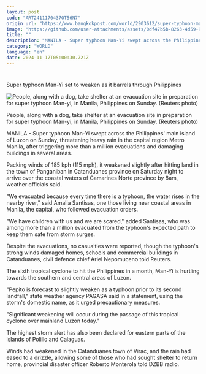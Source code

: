 ```yaml
---
layout: post
code: "ART2411170437OT56N7"
origin_url: "https://www.bangkokpost.com/world/2903612/super-typhoon-man-yi-set-to-weaken-as-it-barrels-through-philippines"
image: "https://github.com/user-attachments/assets/0df47b5b-8263-4d59-9a24-b7a35db3c014"
title: ""
description: "MANILA - Super typhoon Man-Yi swept across the Philippines"
category: "WORLD"
language: "en"
date: 2024-11-17T05:00:30.721Z
---
```


# 

Super typhoon Man-Yi set to weaken as it barrels through Philippines

![People, along with a dog, take shelter at an evacuation site in preparation for super typhoon Man-yi, in Manila, Philippines on Sunday. (Reuters photo)](https://github.com/user-attachments/assets/d68a6295-9c3d-4834-a73f-fabf1500bfbb)

People, along with a dog, take shelter at an evacuation site in preparation for super typhoon Man-yi, in Manila, Philippines on Sunday. (Reuters photo)

MANILA - Super typhoon Man-Yi swept across the Philippines' main island of Luzon on Sunday, threatening heavy rain in the capital region Metro Manila, after triggering more than a million evacuations and damaging buildings in several areas.

Packing winds of 185 kph (115 mph), it weakened slightly after hitting land in the town of Panganiban in Catanduanes province on Saturday night to arrive over the coastal waters of Camarines Norte province by 8am, weather officials said.

"We evacuated because every time there is a typhoon, the water rises in the nearby river," said Amalia Santisas, one those living near coastal areas in Manila, the capital, who followed evacuation orders.

"We have children with us and we are scared," added Santisas, who was among more than a million evacuated from the typhoon's expected path to keep them safe from storm surges.

Despite the evacuations, no casualties were reported, though the typhoon's strong winds damaged homes, schools and commercial buildings in Catanduanes, civil defence chief Ariel Nepomuceno told Reuters.

The sixth tropical cyclone to hit the Philippines in a month, Man-Yi is hurtling towards the southern and central areas of Luzon.

"Pepito is forecast to slightly weaken as a typhoon prior to its second landfall," state weather agency PAGASA said in a statement, using the storm's domestic name, as it urged precautionary measures.

"Significant weakening will occur during the passage of this tropical cyclone over mainland Luzon today."

The highest storm alert has also been declared for eastern parts of the islands of Polillo and Calaguas.

Winds had weakened in the Catanduanes town of Virac, and the rain had eased to a drizzle, allowing some of those who had sought shelter to return home, provincial disaster officer Roberto Monterola told DZBB radio.